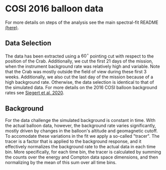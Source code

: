 # COSI 2016 balloon data

For more details on steps of the analysis see the main spectral-fit README [(here)](../../spectral-fit/README.md).

## Data Selection
The data has been extracted using a $60^\circ$ pointing cut with respect to the position of the Crab. Additionally, we cut the first 21 days of the mission, when the instrument background rate was relatively high and variable. Note that the Crab was mostly outside the field of view during these first 3 weeks. Additionally, we also cut the last day of the mission because of a high background rate. Otherwise, the data selection is identical to that of the simulated data. For more details on the 2016 COSI balloon background rates see [Siegert et al. 2020](https://iopscience.iop.org/article/10.3847/1538-4357/ab9607).

## Background
For the data challenge the simulated background is constant in time. With the actual balloon data, however, the background rate varies significantly, mostly driven by changes in the balloon's altitude and geomagnetic cutoff. To accomodate these variations in the fit we apply a so-called "tracer". The tracer is a factor that is applied to the background response, and it effectively normalizes the background rate to the actual data in each time bin. More specifically, for each time bin, the tracer is calculated by summing the counts over the energy and Compton data space dimensions, and then normalizing by the mean of this sum over all time bins. 

